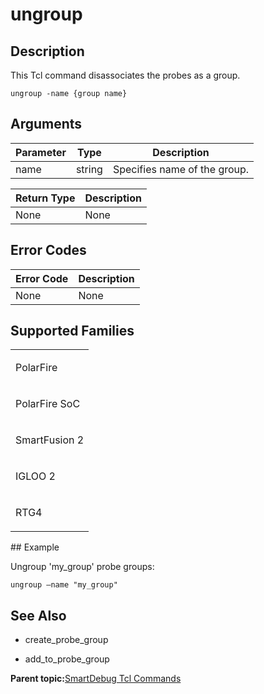 # ungroup

## Description

This Tcl command disassociates the probes as a group.

```
ungroup -name {group name}
```

## Arguments

|Parameter|Type|Description|
|---------|----|-----------|
|name|string|Specifies name of the group.|

|Return Type|Description|
|-----------|-----------|
|None|None|

## Error Codes

|Error Code|Description|
|----------|-----------|
|None|None|

## Supported Families

<table id="GUID-75CDF094-2D9E-4135-9A2E-64EEF5FF63AA"><tbody><tr><td>

PolarFire

</td></tr><tr><td>

PolarFire SoC

</td></tr><tr><td>

SmartFusion 2

</td></tr><tr><td>

IGLOO 2

</td></tr><tr><td>

RTG4

</td></tr></tbody>
</table>## Example

Ungroup 'my\_group' probe groups:

```
ungroup –name "my_group"
```

## See Also

-   create\_probe\_group

-   add\_to\_probe\_group


**Parent topic:**[SmartDebug Tcl Commands](GUID-5F0515FB-DC45-4C39-86E5-8B7DC659F010.md)

